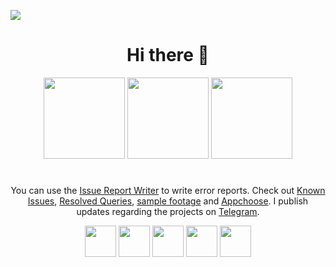 ![](https://komarev.com/ghpvc/?username=visnkmr)
<div align="center">
  <h1>Hi there 👋</h1>
<div class="intro">
  <div>
    <a href="https://play.google.com/store/apps/developer?id=Vishnu+N+K"><img width="130px" src="https://play.google.com/intl/en_us/badges/images/badge_new.png" class="storebs bmargins" /></a>
              <a  href="https://www.amazon.com/gp/mas/dl/android?p=io.github.visnkmr.bapl&showAll=1"><img width="130px" src="https://images-na.ssl-images-amazon.com/images/G/01/mobile-apps/devportal2/res/images/amazon-appstore-badge-english-white.png" class="storebs bmargins" /></a>
                  <a  href="https://apps.microsoft.com/store/search?publisher=Vishnu%20N%20K"><img width="130px" src="https://get.microsoft.com/images/en-us%20dark.svg" class="storebs bmargins" /></a>
  </div>
  <h1></h1>
                    <p>You can use the <a href="https://visnkmr.github.io/issuereportwriter/" target="_blank">Issue Report Writer</a> to write error reports. Check out <a href="https://telegra.ph/Known-Crashes-03-08" target="_blank">Known Issues</a>, <a href="https://telegra.ph/Queries-Resolved-02-05" target="_blank">Resolved Queries</a>, <a href="https://youtube.com/appchoose">sample footage</a> and <a href="https://appchoose.blogspot.com">Appchoose</a>. I publish updates regarding the projects on <a href="https://t.me/vishnunkmr">Telegram</a>.</p>
                    <div class="">
                        <a href="https://t.me/vishnunkmr"  target="_blank"  ><img src="https://cdn.jsdelivr.net/gh/visnkmr/visnkmr.github.io@master/assets/images/telegram.png" width="auto" height="50"  class="socialmargins" /></a>
                        <a href="https://youtube.com/@vishnunk"  target="_blank" ><img height="50" src="https://cdn.jsdelivr.net/gh/Jay-Tillu/YouTube@master/assets/GitHub%20assets/appstore.png"></a>
  <a href="https://codeberg.org/visnk"  target="_blank" ><img height="50" src="https://avatars.githubusercontent.com/u/48032531?v=4"></a>
                        <a href="https://www.linkedin.com/in/vishnunk-59124/"  target="_blank" ><img height="50" src="https://cdn.jsdelivr.net/gh/visnkmr/visnkmr.github.io@master/assets/images/linkedin.png" class="socials socialmargins"/></a>
  <a href="mailto: visnkmr@gmail.com"  target="_blank" ><img height="50" src="https://cdn.jsdelivr.net/gh/visnkmr/visnkmr.github.io@master/assets/images/gmail.png" class="socials socialmargins" /></a> </div>  
                        
<!--                         <a href="https://twitter.com/visnkmr"  target="_blank"  ><img height="50" src="https://cdn.jsdelivr.net/gh/visnkmr/visnkmr.github.io@master/assets/images/twitter.png"  class="socials socialmargins"/></a>  -->
  
                   

</div>
<!--
**visnkmr/visnkmr** is a ✨ _special_ ✨ repository because its `README.md` (this file) appears on your GitHub profile.

Here are some ideas to get you started:

- 🔭 I’m currently working on ...
- 🌱 I’m currently learning ...
- 👯 I’m looking to collaborate on ...
- 🤔 I’m looking for help with ...
- 💬 Ask me about ...
- 📫 How to reach me: ...
- 😄 Pronouns: ...
- ⚡ Fun fact: ...
-->
